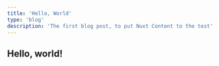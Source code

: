 ```yaml
---
title: 'Hello, World'
type: 'blog'
description: 'The first blog post, to put Nuxt Content to the test'
---
```


## Hello, world!